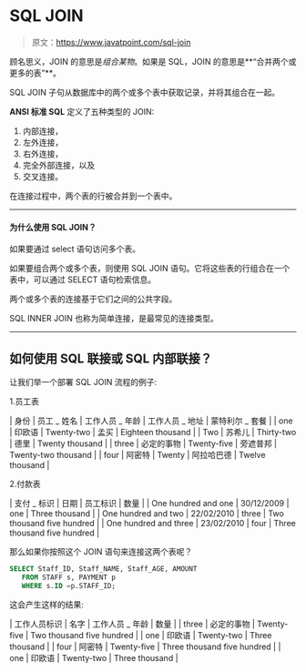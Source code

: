 # SQL JOIN

> 原文：<https://www.javatpoint.com/sql-join>

顾名思义，JOIN 的意思是*组合某物*。如果是 SQL，JOIN 的意思是**“合并两个或更多的表”**。

SQL JOIN 子句从数据库中的两个或多个表中获取记录，并将其组合在一起。

**ANSI 标准 SQL** 定义了五种类型的 JOIN:

1.  内部连接，
2.  左外连接，
3.  右外连接，
4.  完全外部连接，以及
5.  交叉连接。

在连接过程中，两个表的行被合并到一个表中。

* * *

#### 为什么使用 SQL JOIN？

如果要通过 select 语句访问多个表。

如果要组合两个或多个表，则使用 SQL JOIN 语句。它将这些表的行组合在一个表中，可以通过 SELECT 语句检索信息。

两个或多个表的连接基于它们之间的公共字段。

SQL INNER JOIN 也称为简单连接，是最常见的连接类型。

* * *

## 如何使用 SQL 联接或 SQL 内部联接？

让我们举一个部署 SQL JOIN 流程的例子:

1.员工表

| 身份 | 员工 _ 姓名 | 工作人员 _ 年龄 | 工作人员 _ 地址 | 蒙特利尔 _ 套餐 |
| one | 印欧语 | Twenty-two | 孟买 | Eighteen thousand |
| Two | 苏希儿 | Thirty-two | 德里 | Twenty thousand |
| three | 必定的事物 | Twenty-five | 旁遮普邦 | Twenty-two thousand |
| four | 阿密特 | Twenty | 阿拉哈巴德 | Twelve thousand |

2.付款表

| 支付 _ 标识 | 日期 | 员工标识 | 数量 |
| One hundred and one | 30/12/2009 | one | Three thousand |
| One hundred and two | 22/02/2010 | three | Two thousand five hundred |
| One hundred and three | 23/02/2010 | four | Three thousand five hundred |

那么如果你按照这个 JOIN 语句来连接这两个表呢？

```sql
SELECT Staff_ID, Staff_NAME, Staff_AGE, AMOUNT 
   FROM STAFF s, PAYMENT p
   WHERE s.ID =p.STAFF_ID;

```

这会产生这样的结果:

| 工作人员标识 | 名字 | 工作人员 _ 年龄 | 数量 |
| three | 必定的事物 | Twenty-five | Two thousand five hundred |
| one | 印欧语 | Twenty-two | Three thousand |
| four | 阿密特 | Twenty-five | Three thousand five hundred |
| one | 印欧语 | Twenty-two | Three thousand |